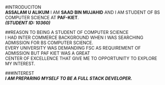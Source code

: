 \#INTRODUCITON\
**ASSALAM U ALIKUM** I AM **SAAD BIN MUJAHID** AND I AM STUDENT OF BS
COMPUTER SCIENCE AT **PAF-KIET**.\
***(STUDENT ID: 10360)***

\#\#REASON TO BEING A STUDENT OF COMPUTER SCIENCE\
I HAD INTER COMMERCE BACKGROUND WHEN I WAS SEARCHING ADMISSION FOR BS
COMPUTER SCIENCE.\
EVERY UNIVERSITY WAS DEMANDING FSC AS REQUIREMENT OF ADMISSION BUT PAF
KIET WAS A GREAT\
CENTER OF EXCELLENCE THAT GIVE ME TO OPPORTUNITY TO EXPLORE MY INTEREST.

\#\#\#INTEREST\
***I AM PREPARING MYSELF TO BE A FULL STACK DEVELOPER.***
